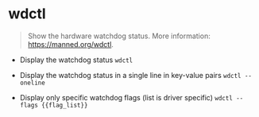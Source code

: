 # wdctl
> Show the hardware watchdog status.
> More information: <https://manned.org/wdctl>.

- Display the watchdog status
`wdctl`

- Display the watchdog status in a single line in key-value pairs
`wdctl --oneline`

- Display only specific watchdog flags (list is driver specific)
`wdctl --flags {{flag_list}}`
